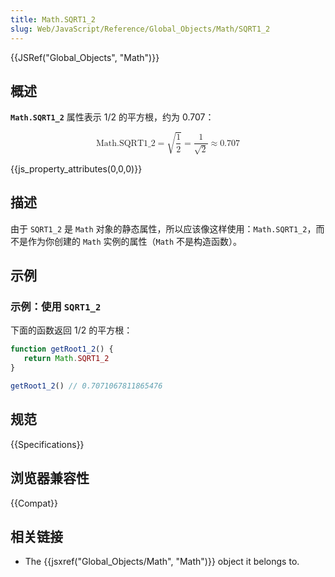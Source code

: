 ```yaml
---
title: Math.SQRT1_2
slug: Web/JavaScript/Reference/Global_Objects/Math/SQRT1_2
---
```


{{JSRef("Global_Objects", "Math")}}

## 概述

**`Math.SQRT1_2`** 属性表示 1/2 的平方根，约为 0.707：

<math display="block"><semantics><mrow><mstyle mathvariant="monospace"><mi>Math.SQRT1_2</mi></mstyle><mo>=</mo><msqrt><mfrac><mn>1</mn><mn>2</mn></mfrac></msqrt><mo>=</mo><mfrac><mn>1</mn><msqrt><mn>2</mn></msqrt></mfrac><mo>≈</mo><mn>0.707</mn></mrow><annotation encoding="TeX">\mathtt{\mi{Math.SQRT1_2}} = \sqrt{\frac{1}{2}} = \frac{1}{\sqrt{2}} \approx 0.707</annotation></semantics></math>

{{js_property_attributes(0,0,0)}}

## 描述

由于 `SQRT1_2` 是 `Math` 对象的静态属性，所以应该像这样使用：`Math.SQRT1_2`，而不是作为你创建的 `Math` 实例的属性（`Math` 不是构造函数）。

## 示例

### 示例：使用 `SQRT1_2`

下面的函数返回 1/2 的平方根：

```js
function getRoot1_2() {
   return Math.SQRT1_2
}

getRoot1_2() // 0.7071067811865476
```

## 规范

{{Specifications}}

## 浏览器兼容性

{{Compat}}

## 相关链接

- The {{jsxref("Global_Objects/Math", "Math")}} object it belongs to.
